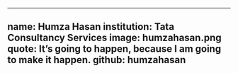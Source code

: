 ---
name: Humza Hasan
institution: Tata Consultancy Services
image: humzahasan.png 
quote: It’s going to happen, because I am going to make it happen.
github: humzahasan
------
